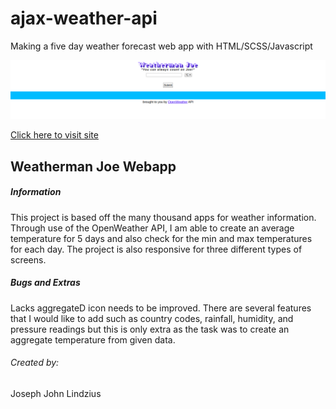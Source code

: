# ajax-weather-api
Making a five day weather forecast web app with HTML/SCSS/Javascript

![Weatherman Joe App](./assets/images/WeathermanJoe.png)

[Click here to visit site](https://josephlindzius.github.io/ajax-weather-api/index.html)

## Weatherman Joe Webapp

##### Information
This project is based off the many thousand apps for weather information.  Through use of the OpenWeather API, I am able to create an average temperature for 5 days and also check for the min and max temperatures for each day.  The project is also responsive for three different types of screens.

##### Bugs and Extras
Lacks aggregateD icon needs to be improved.
There are several features that I would like to add such as country codes, rainfall, humidity, and pressure readings but this is only extra as the task was to create an aggregate temperature from given data. 

###### Created by: 
Joseph John Lindzius  

